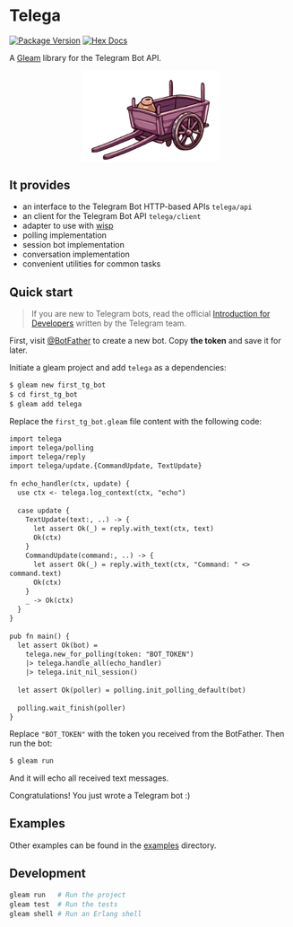 # Telega

[![Package Version](https://img.shields.io/hexpm/v/telega)](https://hex.pm/packages/telega)
[![Hex Docs](https://img.shields.io/badge/hex-docs-ffaff3)](https://hexdocs.pm/telega/)

A [Gleam](https://gleam.run/) library for the Telegram Bot API.

<a href="#" target="blank">
  <img src="https://raw.githubusercontent.com/bondiano/telega-gleam/refs/heads/master/docs/logo.png" alt="Telega" width="244" style="display: block; margin: 0 auto;" />
</a>

## It provides

- an interface to the Telegram Bot HTTP-based APIs `telega/api`
- an client for the Telegram Bot API `telega/client`
- adapter to use with [wisp](https://github.com/gleam-wisp/wisp)
- polling implementation
- session bot implementation
- conversation implementation
- convenient utilities for common tasks

## Quick start

> If you are new to Telegram bots, read the official [Introduction for Developers](https://core.telegram.org/bots) written by the Telegram team.

First, visit [@BotFather](https://t.me/botfather) to create a new bot. Copy **the token** and save it for later.

Initiate a gleam project and add `telega` as a dependencies:

```sh
$ gleam new first_tg_bot
$ cd first_tg_bot
$ gleam add telega
```

Replace the `first_tg_bot.gleam` file content with the following code:

```gleam
import telega
import telega/polling
import telega/reply
import telega/update.{CommandUpdate, TextUpdate}

fn echo_handler(ctx, update) {
  use ctx <- telega.log_context(ctx, "echo")

  case update {
    TextUpdate(text:, ..) -> {
      let assert Ok(_) = reply.with_text(ctx, text)
      Ok(ctx)
    }
    CommandUpdate(command:, ..) -> {
      let assert Ok(_) = reply.with_text(ctx, "Command: " <> command.text)
      Ok(ctx)
    }
    _ -> Ok(ctx)
  }
}

pub fn main() {
  let assert Ok(bot) =
    telega.new_for_polling(token: "BOT_TOKEN")
    |> telega.handle_all(echo_handler)
    |> telega.init_nil_session()

  let assert Ok(poller) = polling.init_polling_default(bot)

  polling.wait_finish(poller)
}
```

Replace `"BOT_TOKEN"` with the token you received from the BotFather. Then run the bot:

```sh
$ gleam run
```

And it will echo all received text messages.

Congratulations! You just wrote a Telegram bot :)

## Examples

Other examples can be found in the [examples](./examples) directory.

## Development

```sh
gleam run   # Run the project
gleam test  # Run the tests
gleam shell # Run an Erlang shell
```
